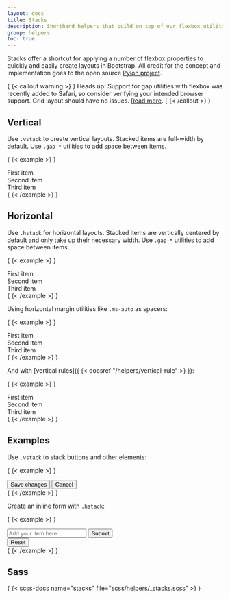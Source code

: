 ```yaml
---
layout: docs
title: Stacks
description: Shorthand helpers that build on top of our flexbox utilities to make component layout faster and easier than ever.
group: helpers
toc: true
---
```


Stacks offer a shortcut for applying a number of flexbox properties to quickly and easily create layouts in Bootstrap. All credit for the concept and implementation goes to the open source [Pylon project](https://almonk.github.io/pylon/).

{ {< callout warning >} }
Heads up! Support for gap utilities with flexbox was recently added to Safari, so consider verifying your intended browser support. Grid layout should have no issues. [Read more](https://caniuse.com/flexbox-gap).
{ {< /callout >} }

## Vertical

Use `.vstack` to create vertical layouts. Stacked items are full-width by default. Use `.gap-*` utilities to add space between items.

{ {< example >} }
<div class="vstack gap-3">
  <div class="bg-light border">First item</div>
  <div class="bg-light border">Second item</div>
  <div class="bg-light border">Third item</div>
</div>
{ {< /example >} }

## Horizontal

Use `.hstack` for horizontal layouts. Stacked items are vertically centered by default and only take up their necessary width. Use `.gap-*` utilities to add space between items.

{ {< example >} }
<div class="hstack gap-3">
  <div class="bg-light border">First item</div>
  <div class="bg-light border">Second item</div>
  <div class="bg-light border">Third item</div>
</div>
{ {< /example >} }

Using horizontal margin utilities like `.ms-auto` as spacers:

{ {< example >} }
<div class="hstack gap-3">
  <div class="bg-light border">First item</div>
  <div class="bg-light border ms-auto">Second item</div>
  <div class="bg-light border">Third item</div>
</div>
{ {< /example >} }

And with [vertical rules]({ {< docsref "/helpers/vertical-rule" >} }):

{ {< example >} }
<div class="hstack gap-3">
  <div class="bg-light border">First item</div>
  <div class="bg-light border ms-auto">Second item</div>
  <div class="vr"></div>
  <div class="bg-light border">Third item</div>
</div>
{ {< /example >} }

## Examples

Use `.vstack` to stack buttons and other elements:

{ {< example >} }
<div class="vstack gap-2 col-md-5 mx-auto">
  <button type="button" class="btn btn-secondary">Save changes</button>
  <button type="button" class="btn btn-outline-secondary">Cancel</button>
</div>
{ {< /example >} }

Create an inline form with `.hstack`:

{ {< example >} }
<div class="hstack gap-3">
  <input class="form-control me-auto" type="text" placeholder="Add your item here..." aria-label="Add your item here...">
  <button type="button" class="btn btn-secondary">Submit</button>
  <div class="vr"></div>
  <button type="button" class="btn btn-outline-danger">Reset</button>
</div>
{ {< /example >} }

## Sass

{ {< scss-docs name="stacks" file="scss/helpers/_stacks.scss" >} }
